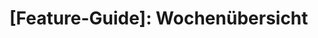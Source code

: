 # [Feature-Guide]: Wochenübersicht

<!-- Erklärung zu / Anwendung von:

 Wochenübersicht | Schließen | Text von KI verbessern lassen | Datei erstellen / Ordner öffnen 
 
 -> Zusammenhang mit anderen Komponenten/Features erklären
 -> ggf. Callback zum Basis-Ordner 
 
 HINWEIS: Komponente doppelt sich in der App -->